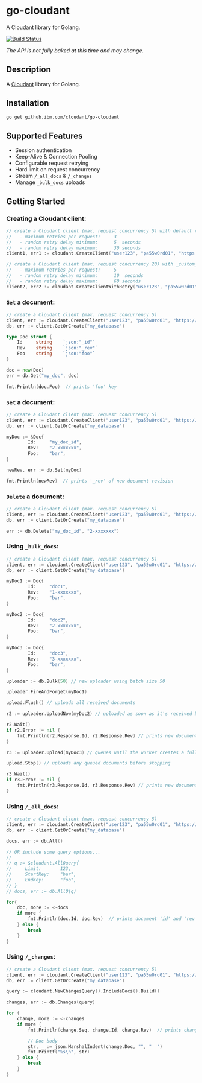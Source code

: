 # go-cloudant
A Cloudant library for Golang.

[![Build Status](https://travis.ibm.com/cloudant/go-cloudant.svg?token=wExLyHssVGfwxehwRf9S&branch=master)](https://travis.ibm.com/cloudant/go-cloudant)

_The API is not fully baked at this time and may change._

## Description
A [Cloudant](https://cloudant.com/) library for Golang.

## Installation
```bash
go get github.ibm.com/cloudant/go-cloudant
```

## Supported Features
- Session authentication
- Keep-Alive & Connection Pooling
- Configurable request retrying
- Hard limit on request concurrency
- Stream `/_all_docs` & `/_changes`
- Manage `_bulk_docs` uploads

## Getting Started

### Creating a Cloudant client:
```go
// create a Cloudant client (max. request concurrency 5) with default retry configuration:
//   - maximum retries per request:     3
//   - random retry delay minimum:      5  seconds
//   - random retry delay maximum:      30 seconds
client1, err1 := cloudant.CreateClient("user123", "pa55w0rd01", "https://user123.cloudant.com", 5)

// create a Cloudant client (max. request concurrency 20) with _custom_ retry configuration:
//   - maximum retries per request:     5
//   - random retry delay minimum:      10  seconds
//   - random retry delay maximum:      60 seconds
client2, err2 := cloudant.CreateClientWithRetry("user123", "pa55w0rd01", "https://user123.cloudant.com", 20, 5, 10, 60)
```

### `Get` a document:
```go
// create a Cloudant client (max. request concurrency 5)
client, err := cloudant.CreateClient("user123", "pa55w0rd01", "https://user123.cloudant.com", 5)
db, err := client.GetOrCreate("my_database")

type Doc struct {
    Id     string    `json:"_id"`
    Rev    string    `json:"_rev"`
    Foo    string    `json:"foo"`
}

doc = new(Doc)
err = db.Get("my_doc", doc)

fmt.Println(doc.Foo)  // prints 'foo' key
```

### `Set` a document:
```go
// create a Cloudant client (max. request concurrency 5)
client, err := cloudant.CreateClient("user123", "pa55w0rd01", "https://user123.cloudant.com", 5)
db, err := client.GetOrCreate("my_database")

myDoc := &Doc{
        Id:     "my_doc_id",
        Rev:    "2-xxxxxxx",
        Foo:    "bar",
}

newRev, err := db.Set(myDoc)

fmt.Println(newRev)  // prints '_rev' of new document revision
```

### `Delete` a document:
```go
// create a Cloudant client (max. request concurrency 5)
client, err := cloudant.CreateClient("user123", "pa55w0rd01", "https://user123.cloudant.com", 5)
db, err := client.GetOrCreate("my_database")

err := db.Delete("my_doc_id", "2-xxxxxxx")
```

### Using `_bulk_docs`:
```go
// create a Cloudant client (max. request concurrency 5)
client, err := cloudant.CreateClient("user123", "pa55w0rd01", "https://user123.cloudant.com", 5)
db, err := client.GetOrCreate("my_database")

myDoc1 := Doc{
        Id:     "doc1",
        Rev:    "1-xxxxxxx",
        Foo:    "bar",
}

myDoc2 := Doc{
        Id:     "doc2",
        Rev:    "2-xxxxxxx",
        Foo:    "bar",
}

myDoc3 := Doc{
        Id:     "doc3",
        Rev:    "3-xxxxxxx",
        Foo:    "bar",
}

uploader := db.Bulk(50) // new uploader using batch size 50

uploader.FireAndForget(myDoc1)

upload.Flush() // uploads all received documents

r2 := uploader.UploadNow(myDoc2) // uploaded as soon as it's received by a worker

r2.Wait()
if r2.Error != nil {
    fmt.Println(r2.Response.Id, r2.Response.Rev) // prints new document '_id' and 'rev'
}

r3 := uploader.Upload(myDoc3) // queues until the worker creates a full batch of 50 documents

upload.Stop() // uploads any queued documents before stopping

r3.Wait()
if r3.Error != nil {
    fmt.Println(r3.Response.Id, r3.Response.Rev) // prints new document '_id' and 'rev'
}
```

### Using `/_all_docs`:
```go
// create a Cloudant client (max. request concurrency 5)
client, err := cloudant.CreateClient("user123", "pa55w0rd01", "https://user123.cloudant.com", 5)
db, err := client.GetOrCreate("my_database")

docs, err := db.All()

// OR include some query options...
//
// q := &cloudant.AllQuery{
//     Limit:	    123,
//     StartKey:    "bar",
//     EndKey:      "foo",
// }
// docs, err := db.AllQ(q)

for{
    doc, more := <-docs
	if more {
	    fmt.Println(doc.Id, doc.Rev)  // prints document 'id' and 'rev'
	} else {
	    break
	}
}
```

### Using `/_changes`:
```go
// create a Cloudant client (max. request concurrency 5)
client, err := cloudant.CreateClient("user123", "pa55w0rd01", "https://user123.cloudant.com", 5)
db, err := client.GetOrCreate("my_database")

query := cloudant.NewChangesQuery().IncludeDocs().Build()

changes, err := db.Changes(query)

for {
    change, more := <-changes
    if more {
        fmt.Println(change.Seq, change.Id, change.Rev)  // prints change 'seq', 'id' and 'rev'

        // Doc body
        str, _ := json.MarshalIndent(change.Doc, "", "  ")
        fmt.Printf("%s\n", str)
    } else {
        break
    }
}
```

